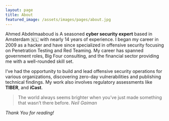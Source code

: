 ```yaml
---
layout: page
title: About
featured_image: /assets/images/pages/about.jpg
---
```


Ahmed Abdelmaaboud is A seasoned **cyber security expert** based in Amsterdam 🇳🇱 with nearly 14 years of experience. I began my career in 2009 as a hacker and have since specialized in offensive security focusing on Penetration Testing and Red Teaming. My career has spanned government roles, Big Four consulting, and the financial sector providing me with a well-rounded skill set.

I’ve had the opportunity to build and lead offensive security operations for various organizations, discovering zero-day vulnerabilities and publishing technical findings. My work also involves regulatory assessments like **TIBER**, and **iCast**.


>The world always seems brighter when you’ve just made something that wasn’t there before. <cite>Neil Gaiman</cite>


*Thank You for reading!*